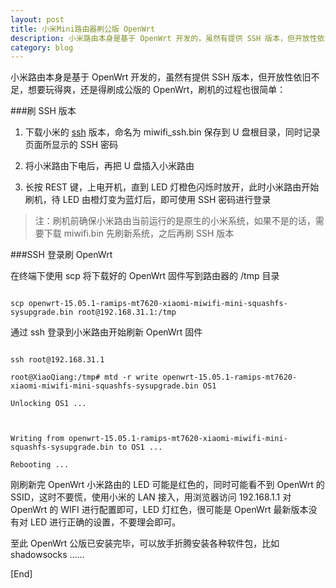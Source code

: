 ```yaml
---
layout: post
title: 小米Mini路由器刷公版 OpenWrt 
description: 小米路由本身是基于 OpenWrt 开发的，虽然有提供 SSH 版本，但开放性依旧不足，想要玩得爽，还是得刷成公版的 OpenWrt，刷机的过程也很简单。
category: blog
--- 
```



小米路由本身是基于 OpenWrt 开发的，虽然有提供 SSH 版本，但开放性依旧不足，想要玩得爽，还是得刷成公版的 OpenWrt，刷机的过程也很简单：

###刷 SSH 版本

1. 下载小米的 [ssh](https://d.miwifi.com/rom/ssh) 版本，命名为 miwifi_ssh.bin 保存到 U 盘根目录，同时记录页面所显示的 SSH 密码

2.  将小米路由下电后，再把 U 盘插入小米路由

3. 长按 REST 键，上电开机，直到 LED 灯橙色闪烁时放开，此时小米路由开始刷机，待 LED 由橙灯变为蓝灯后，即可使用 SSH 密码进行登录


> 注：刷机前确保小米路由当前运行的是原生的小米系统，如果不是的话，需要下载 miwifi.bin 先刷新系统，之后再刷 SSH 版本



###SSH 登录刷 OpenWrt

在终端下使用 scp 将下载好的 OpenWrt 固件写到路由器的 /tmp 目录

```

scp openwrt-15.05.1-ramips-mt7620-xiaomi-miwifi-mini-squashfs-sysupgrade.bin root@192.168.31.1:/tmp

```



通过 ssh 登录到小米路由开始刷新 OpenWrt 固件

```

ssh root@192.168.31.1

root@XiaoQiang:/tmp# mtd -r write openwrt-15.05.1-ramips-mt7620-xiaomi-miwifi-mini-squashfs-sysupgrade.bin OS1

Unlocking OS1 ...



Writing from openwrt-15.05.1-ramips-mt7620-xiaomi-miwifi-mini-squashfs-sysupgrade.bin to OS1 ...     

Rebooting ...

```

刚刷新完 OpenWrt 小米路由的 LED 可能是红色的，同时可能看不到 OpenWrt 的 SSID，这时不要慌，使用小米的 LAN 接入，用浏览器访问 192.168.1.1 对 OpenWrt 的  WIFI 进行配置即可，LED 灯红色，很可能是 OpenWrt 最新版本没有对 LED 进行正确的设置，不要理会即可。 

至此 OpenWrt 公版已安装完毕，可以放手折腾安装各种软件包，比如 shadowsocks ……

[End]


